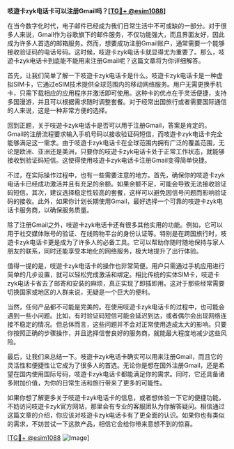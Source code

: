 **吱遊卡zyk电话卡可以注册Gmail吗？[[TG💪+ @esim1088](https://t.me/s/esim1088)]**

在当今数字化时代，电子邮件已经成为我们日常生活中不可或缺的一部分。对于很多人来说，Gmail作为谷歌旗下的邮件服务，不仅功能强大，而且界面友好，因此成为许多人首选的邮箱服务。然而，想要成功注册Gmail账户，通常需要一个能够接收验证码的电话号码。这时候，吱遊卡zyk电话卡就显得尤为重要了。那么，吱遊卡zyk电话卡到底能不能用来注册Gmail呢？这篇文章将为你详细解答。

首先，让我们简单了解一下吱遊卡zyk电话卡是什么。吱遊卡zyk电话卡是一种虚拟SIM卡，它通过eSIM技术提供全球范围内的移动网络服务。用户无需更换手机卡，只需下载相应的应用程序并激活即可使用。这种卡的优点在于灵活便捷，支持多国漫游，并且可以根据需求随时调整套餐。对于经常出国旅行或者需要国际通信的人来说，这是一种非常方便的选择。

回到正题，关于吱遊卡zyk电话卡是否可以用于注册Gmail，答案是肯定的。Gmail的注册流程要求输入手机号码以接收验证码短信，而吱遊卡zyk电话卡完全能够满足这一需求。由于吱遊卡zyk电话卡在全球范围内拥有广泛的覆盖范围，无论是欧洲、亚洲还是美洲，只要你的吱遊卡zyk电话卡处于正常工作状态，就能够接收到验证码短信。这使得使用吱遊卡zyk电话卡注册Gmail变得简单快捷。

不过，在实际操作过程中，也有一些需要注意的地方。首先，确保你的吱遊卡zyk电话卡已经成功激活并且有充足的余额。如果余额不足，可能会导致无法接收验证码短信。其次，建议选择稳定性较高的套餐，这样可以避免因信号问题而影响验证码的接收。此外，如果你计划长期使用Gmail，最好选择一个可靠的吱遊卡zyk电话卡服务商，以确保服务质量。

除了注册Gmail之外，吱遊卡zyk电话卡还有很多其他实用的功能。例如，它可以用于社交媒体账号的验证、在线购物平台的身份认证等。特别是在跨国旅行时，吱遊卡zyk电话卡更是成为了许多人的必备工具。它可以帮助你随时随地保持与家人朋友的联系，同时还能享受本地化的网络服务，极大地提升了出行体验。

值得一提的是，吱遊卡zyk电话卡的操作也非常简便。用户只需通过手机应用进行简单的几步设置，就可以轻松完成激活和绑定。相比传统的实体SIM卡，吱遊卡zyk电话卡省去了邮寄和安装的麻烦，真正实现了即插即用。这对于那些经常需要切换国家或地区的人群来说，无疑是一个巨大的便利。

当然，任何产品都不可能是完美的。在使用吱遊卡zyk电话卡的过程中，也可能会遇到一些小问题。比如，有时验证码短信可能会延迟到达，或者偶尔会出现网络连接不稳定的情况。但总体而言，这些问题并不会对正常使用造成太大的影响。只要你按照正确的步骤操作，并且选择信誉良好的服务商，就能最大程度地减少这些风险。

最后，让我们来总结一下。吱遊卡zyk电话卡确实可以用来注册Gmail，而且它的灵活性和便捷性让它成为了很多人的首选。无论你是想在国外注册Gmail，还是希望在国内使用国际号码，吱遊卡zyk电话卡都能满足你的需求。同时，它还具备诸多附加价值，为你的日常生活和旅行带来了更多的可能性。

如果你想了解更多关于吱遊卡zyk电话卡的信息，或者想体验一下它的便捷功能，不妨访问吱遊卡zyk官方网站，那里会有专业的客服团队为你解答疑问。相信通过这篇文章的介绍，你应该对吱遊卡zyk电话卡有了更全面的认识。如果你也有类似的需求，不妨尝试一下这款产品，相信它会给你带来意想不到的惊喜。

[[TG💪+ @esim1088](https://t.me/s/esim1088) ![Image](https://i.postimg.cc/4NQfJmqS/Snipaste-2025-05-13-00-14-12.png)]